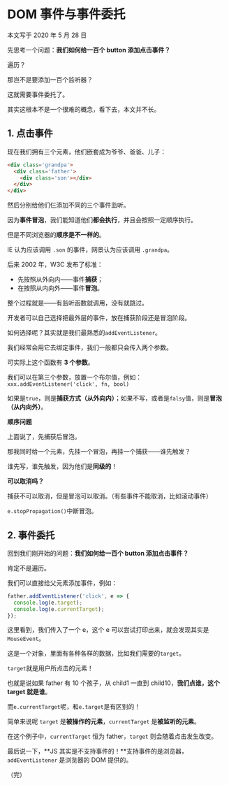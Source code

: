 # DOM 事件与事件委托

本文写于 2020 年 5 月 28 日

先思考一个问题：**我们如何给一百个 button 添加点击事件？**

遍历？

那岂不是要添加一百个监听器？

这就需要事件委托了。

其实这根本不是一个很难的概念，看下去，本文并不长。

## 1. 点击事件

现在我们拥有三个元素，他们嵌套成为爷爷、爸爸、儿子：

```HTML
<div class='grandpa'>
  <div class='father'>
    <div class='son'></div>
  </div>
</div>
```

然后分别给他们仨添加不同的三个事件监听。

因为**事件冒泡**，我们能知道他们**都会执行**，并且会按照一定顺序执行。

但是不同浏览器的**顺序是不一样的**。

IE 认为应该调用 `.son` 的事件，网景认为应该调用 `.grandpa`。

后来 2002 年，W3C 发布了标准：

- 先按照从外向内——事件**捕获**；
- 在按照从内向外——事件**冒泡**。

整个过程就是——有监听函数就调用，没有就跳过。

开发者可以自己选择把最外层的事件，放在捕获阶段还是冒泡阶段。

如何选择呢？其实就是我们最熟悉的`addEventListener`。

我们经常会用它去绑定事件，我们一般都只会传入两个参数。

可实际上这个函数有 **3 个参数**。

我们可以在第三个参数，放置一个布尔值，例如：`xxx.addEventListener('click', fn, bool)`

如果是`true`，则是**捕获方式（从外向内）**；如果不写，或者是`falsy`值，则是**冒泡（从内向外）**。

**顺序问题**

上面说了，先捕获后冒泡。

那我同时给一个元素，先挂一个冒泡，再挂一个捕获——谁先触发？

谁先写，谁先触发，因为他们是**同级的**！

**可以取消吗？**

捕获不可以取消，但是冒泡可以取消。（有些事件不能取消，比如滚动事件）

`e.stopPropagation()`中断冒泡。

## 2. 事件委托

回到我们刚开始的问题：**我们如何给一百个 button 添加点击事件？**

肯定不是遍历。

我们可以直接给父元素添加事件，例如：

```javascript
father.addEventListener('click', e => {
  console.log(e.target);
  console.log(e.currentTarget);
});
```

这里看到，我们传入了一个 e，这个 e 可以尝试打印出来，就会发现其实是`MouseEvent`。

这是一个对象，里面有各种各样的数据，比如我们需要的`target`。

`target`就是用户所点击的元素！

也就是说如果 father 有 10 个孩子，从 child1 一直到 child10，**我们点谁，这个 target 就是谁**。

而`e.currentTarget`呢，和`e.target`是有区别的！

简单来说呢 `target` 是**被操作的元素**，`currentTarget` 是**被监听的元素**。

在这个例子中，`currentTarget` 恒为 father，`target` 则会随着点击发生改变。

最后说一下，**JS 其实是不支持事件的！**支持事件的是浏览器，`addEventListener` 是浏览器的 DOM 提供的。

（完）

